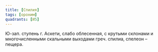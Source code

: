 ```yaml
---
title: [Спилия]
tags: [ороним]
quadrants: [И5]
---
```


Ю-зап. ступень г. Аскети, слабо облесенная, с крутыми склонами и многочисленными
скальными выходами греч. спилиа, спелеон – пещера.
